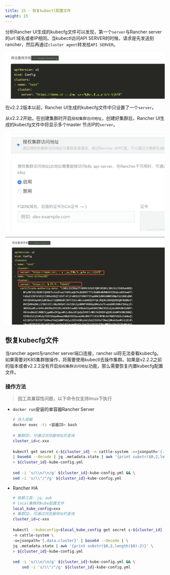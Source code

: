```yaml
---
title: 15 - 恢复kubectl配置文件
weight: 15
---
```


分析Rancher UI生成的kubecfg文件可以发现，第一个`server`与Rancher server的url 域名或者IP相同。当kubectl访问API SERVER的时候，请求是先发送到rancher，然后再通过`cluster agent`转发给`API SERVER`。

![image-20190514185322798](assets/image-20190514185322798.png)

在v2.2.2版本以前，Rancher UI生成的kubecfg文件中只设置了一个`server`。

从v2.2.2开始，在创建集群时开启`授权集群访问地址`，创建好集群后，Rancher UI生成的kubecfg文件中将显示多个master 节点IP的`server`。

![image-20190514185026706](assets/image-20190514185026706.png)

![image-20190514184126478](assets/image-20190514184126478.png)

## 恢复kubecfg文件

当rancher agent与rancher server端口连接，rancher ui将无法查看kubecfg。如果需要对K8S集群做操作，将需要使用kubectl去操作集群。如果是v2.2.2之前的版本或者v2.2.2没有开启`授权集群访问地址`功能，那么需要恢复内置kubecfg配置文件。

### 操作方法

> 因工具兼容性问题，以下命令仅支持linux下执行

- `docker run`安装的单容器Rancher Server

    ```bash
    # 进入容器
    docker exec -ti <容器ID> bash

    # 集群ID，可通过浏览器地址栏查询
    cluster_id=c-xxx

    kubectl get secret c-${cluster_id} -n cattle-system -o=jsonpath='{.data.cluster}' \
    | base64 --decode | jq .metadata.state | awk '{print substr($0,2,length($0)-2)}' \
    > ${cluster_id}-kube-config.yml

    sed -i 's/\\n/\n/g' ${cluster_id}-kube-config.yml && \
    sed -i 's/\\"/"/g' ${cluster_id}-kube-config.yml

    ```

- Rancher HA

    ```bash
    # 依赖工具: jq、awk
    # local集群的kube配置文件
    local_kube_config=xxx
    # 集群ID，可通过浏览器地址栏查询
    cluster_id=c-xxx

    kubectl --kubeconfig=$local_kube_config get secret c-${cluster_id} \
    -n cattle-system \
    -o=jsonpath='{.data.cluster}' | base64 --decode | \
    jq .metadata.state | awk '{print substr($0,2,length($0)-2)}' \
    > ${cluster_id}-kube-config.yml

    sed -i 's/\\n/\n/g' ${cluster_id}-kube-config.yml && \
        sed -i 's/\\"/"/g' ${cluster_id}-kube-config.yml
    ```
